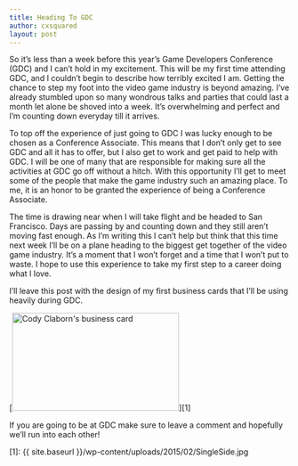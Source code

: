 ```yaml
---
title: Heading To GDC
author: cxsquared
layout: post
---
```

So it&#8217;s less than a week before this year&#8217;s Game Developers Conference (GDC) and I can&#8217;t hold in my excitement. This will be my first time attending GDC, and I couldn&#8217;t begin to describe how terribly excited I am. Getting the chance to step my foot into the video game industry is beyond amazing. I&#8217;ve already stumbled upon so many wondrous talks and parties that could last a month let alone be shoved into a week. It&#8217;s overwhelming and perfect and I&#8217;m counting down everyday till it arrives.

To top off the experience of just going to GDC I was lucky enough to be chosen as a Conference Associate. This means that I don&#8217;t only get to see GDC and all it has to offer, but I also get to work and get paid to help with GDC. I will be one of many that are responsible for making sure all the activities at GDC go off without a hitch. With this opportunity I&#8217;ll get to meet some of the people that make the game industry such an amazing place. To me, it is an honor to be granted the experience of being a Conference Associate.

The time is drawing near when I will take flight and be headed to San Francisco. Days are passing by and counting down and they still aren&#8217;t moving fast enough. As I&#8217;m writing this I can&#8217;t help but think that this time next week I&#8217;ll be on a plane heading to the biggest get together of the video game industry. It&#8217;s a moment that I won&#8217;t forget and a time that I won&#8217;t put to waste. I hope to use this experience to take my first step to a career doing what I love.

I&#8217;ll leave this post with the design of my first business cards that I&#8217;ll be using heavily during GDC.

[<img class="alignnone size-medium wp-image-38" src="{{ site.baseurl }}/wp-content/uploads/2015/02/SingleSide-300x176.jpg" alt="Cody Claborn's business card" width="300" height="176" />][1] 

If you are going to be at GDC make sure to leave a comment and hopefully we&#8217;ll run into each other!

 [1]: {{ site.baseurl }}/wp-content/uploads/2015/02/SingleSide.jpg
